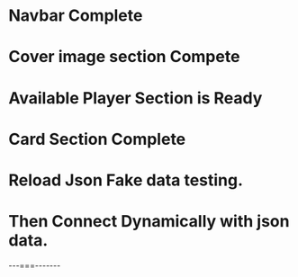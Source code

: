 # Navbar Complete
# Cover image section Compete
# Available Player Section is Ready
# Card Section Complete
# Reload Json Fake data testing.
# Then Connect Dynamically with json data.
---===-------



